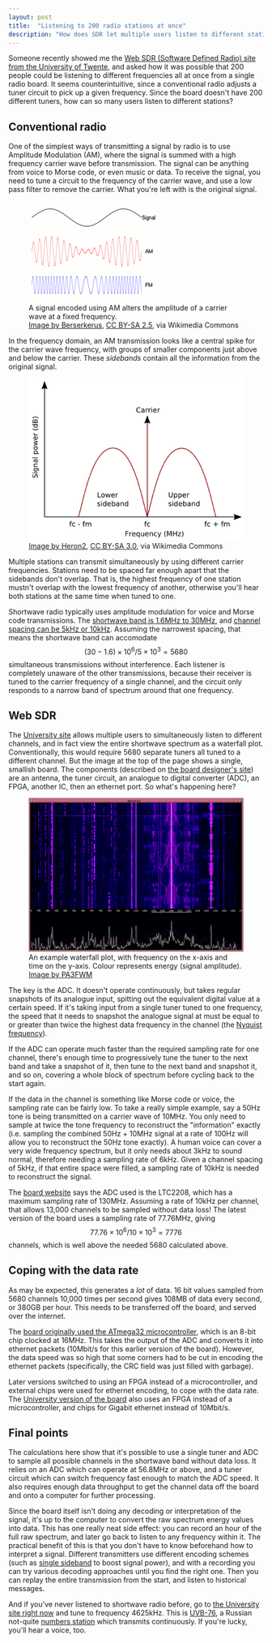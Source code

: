 ```yaml
---
layout: post
title:  "Listening to 200 radio stations at once"
description: "How does SDR let multiple users listen to different stations with one tuner circuit?"
---
```


Someone recently showed me the [Web SDR (Software Defined Radio) site from the University of Twente][websdr], and asked how it was possible that 200 people could be listening to different frequencies all at once from a single radio board. It seems counterintuitive, since a conventional radio adjusts a tuner circuit to pick up a given frequency. Since the board doesn't have 200 different tuners, how can so many users listen to different stations?

[websdr]:   http://websdr.ewi.utwente.nl:8901

## Conventional radio

One of the simplest ways of transmitting a signal by radio is to use Amplitude Modulation (AM), where the signal is summed with a high frequency carrier wave before transmission. The signal can be anything from voice to Morse code, or even music or data. To receive the signal, you need to tune a circuit to the frequency of the carrier wave, and use a low pass filter to remove the carrier. What you're left with is the original signal. 

<figure>
<img src="/assets/Amfm3.gif" alt="Example signal encoded by AM and FM">
<figcaption>A signal encoded using AM alters the amplitude of a carrier wave at a fixed frequency.<br> <a href="http://commons.wikimedia.org/wiki/File:Amfm3-en-de.gif">Image by Berserkerus</a>, <a href="http://creativecommons.org/licenses/by-sa/2.5/deed.en">CC BY-SA 2.5</a>, via Wikimedia Commons</figcaption>
</figure>


In the frequency domain, an AM transmission looks like a central spike for the carrier wave frequency, with groups of smaller components just above and below the carrier. These _sidebands_ contain all the information from the original signal.

<figure>
<img src="/assets/Am-sidebands.png" alt="AM signal in the frequency domain">
<figcaption><a href="http://commons.wikimedia.org/wiki/File:Am-sidebands.png">Image by Heron2</a>, <a href="http://creativecommons.org/licenses/by-sa/3.0/deed.en">CC BY-SA 3.0</a>, via Wikimedia Commons</figcaption>
</figure>


Multiple stations can transmit simultaneously by using different carrier frequencies. Stations need to be spaced far enough apart that the sidebands don't overlap. That is, the highest frequency of one station mustn't overlap with the lowest frequency of another, otherwise you'll hear both stations at the same time when tuned to one.

Shortwave radio typically uses amplitude modulation for voice and Morse code transmissions. The [shortwave band is 1.6MHz to 30MHz][shortwave], and [channel spacing can be 5kHz or 10kHz][spacing]. Assuming the narrowest spacing, that means the shortwave band can accomodate $$(30-1.6)\times 10^6 / 5\times 10^3 = 5680$$ simultaneous transmissions without interference. Each listener is completely unaware of the other transmissions, because their receiver is tuned to the carrier frequency of a single channel, and the circuit only responds to a narrow band of spectrum around that one frequency.

[shortwave]:    http://en.wikipedia.org/wiki/Shortwave_radio
[spacing]:      http://en.wikipedia.org/wiki/AM_broadcasting

## Web SDR

The [University site][websdr] allows multiple users to simultaneously listen to different channels, and in fact view the entire shortwave spectrum as a waterfall plot. Conventionally, this would require 5680 separate tuners all tuned to a different channel. But the image at the top of the page shows a single, smallish board. The components (described on [the board designer's site][board]) are an antenna, the tuner circuit, an analogue to digital converter (ADC), an FPGA, another IC, then an ethernet port. So what's happening here?

<figure>
<img src="/assets/waterfall02.gif" alt="Example waterfall plot">
<figcaption>An example waterfall plot, with frequency on the x-axis and time on the y-axis. Colour represents energy (signal amplitude).<br> <a href="http://wwwhome.cs.utwente.nl/~ptdeboer/ham/sdr/">Image by PA3FWM</a></figcaption>
</figure>

[board]:    http://wwwhome.cs.utwente.nl/~ptdeboer/ham/sdr/


The key is the ADC. It doesn't operate continuously, but takes regular snapshots of its analogue input, spitting out the equivalent digital value at a certain speed. If it's taking input from a single tuner tuned to one frequency, the speed that it needs to snapshot the analogue signal at must be equal to or greater than twice the highest data frequency in the channel (the [Nyquist frequency][nyquist]). 

[nyquist]:  http://en.wikipedia.org/wiki/Nyquist_frequency

If the ADC can operate much faster than the required sampling rate for one channel, there's enough time to progressively tune the tuner to the next band and take a snapshot of it, then tune to the next band and snapshot it, and so on, covering a whole block of spectrum before cycling back to the start again.

If the data in the channel is something like Morse code or voice, the sampling rate can be fairly low. To take a really simple example, say a 50Hz tone is being transmitted on a carrier wave of 10MHz. You only need to sample at twice the tone frequency to reconstruct the "information" exactly (i.e. sampling the combined 50Hz + 10MHz signal at a rate of 100Hz will allow you to reconstruct the 50Hz tone exactly). A human voice can cover a very wide frequency spectrum, but it only needs about 3kHz to sound normal, therefore needing a sampling rate of 6kHz. Given a channel spacing of 5kHz, if that entire space were filled, a sampling rate of 10kHz is needed to reconstruct the signal. 

The [board website][board] says the ADC used is the LTC2208, which has a maximum sampling rate of 130MHz. Assuming a rate of 10kHz per channel, that allows 13,000 channels to be sampled without data loss! The latest version of the board uses a sampling rate of 77.76MHz, giving $$77.76\times 10^6 / 10\times 10^3 = 7776$$ channels, which is well above the needed 5680 calculated above. 

## Coping with the data rate

As may be expected, this generates a *lot* of data. 16 bit values sampled from 5680 channels 10,000 times per second gives 108MB of data every second, or 380GB per hour. This needs to be transferred off the board, and served over the internet.

The [board originally used the ATmega32 microcontroller][board], which is an 8-bit chip clocked at 16MHz. This takes the output of the ADC and converts it into ethernet packets (10Mbit/s for this earlier version of the board). However, the data speed was so high that some corners had to be cut in encoding the ethernet packets (specifically, the CRC field was just filled with garbage). 

Later versions switched to using an FPGA instead of a microcontroller, and external chips were used for ethernet encoding, to cope with the data rate. The [University version of the board][websdr] also uses an FPGA instead of a microcontroller, and chips for Gigabit ethernet instead of 10Mbit/s. 


## Final points

The calculations here show that it's possible to use a single tuner and ADC to sample all possible channels in the shortwave band without data loss. It relies on an ADC which can operate at 56.8MHz or above, and a tuner circuit which can switch frequency fast enough to match the ADC speed. It also requires enough data throughput to get the channel data off the board and onto a computer for further processing.

Since the board itself isn't doing any decoding or interpretation of the signal, it's up to the computer to convert the raw spectrum energy values into data. This has one really neat side effect: you can record an hour of the full raw spectrum, and later go back to listen to any frequency within it. The practical benefit of this is that you don't have to know beforehand how to interpret a signal. Different transmitters use different encoding schemes (such as [single sideband][ssb] to boost signal power), and with a recording you can try various decoding approaches until you find the right one. Then you can replay the entire transmission from the start, and listen to historical messages.

[ssb]:      http://en.wikipedia.org/wiki/Single-sideband_modulation

And if you've never listened to shortwave radio before, go to [the University site right now][websdr] and tune to frequency 4625kHz. This is [UVB-76][uvb76], a Russian not-quite [numbers station][numbers] which transmits continuously. If you're lucky, you'll hear a voice, too.

[uvb76]:    http://en.wikipedia.org/wiki/UVB-76
[numbers]:  http://en.wikipedia.org/wiki/Numbers_station


